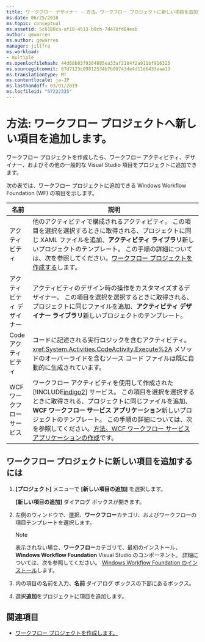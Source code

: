 ```yaml
---
title: ワークフロー デザイナー - 方法。ワークフロー プロジェクトに新しい項目を追加する
ms.date: 06/25/2018
ms.topic: conceptual
ms.assetid: 5c6180ca-af10-4513-b0cb-7d478fd84eab
author: gewarren
ms.author: gewarren
manager: jillfra
ms.workload:
- multiple
ms.openlocfilehash: 44d68b83f9364885ea33af2184f2a911bf916325
ms.sourcegitcommit: 87d7123c09812534b7b08743de4d11d6433eaa13
ms.translationtype: MT
ms.contentlocale: ja-JP
ms.lasthandoff: 03/01/2019
ms.locfileid: "57222335"
---
```

# <a name="how-to-add-a-new-item-to-a-workflow-project"></a>方法: ワークフロー プロジェクトへ新しい項目を追加します。

ワークフロー プロジェクトを作成したら、ワークフロー アクティビティ、デザイナー、およびその他の一般的な Visual Studio 項目をプロジェクトに追加できます。

次の表では、ワークフロー プロジェクトに追加できる Windows Workflow Foundation (WF) の項目を示します。


| 名前 | 説明 |
|-| - |
| アクティビティ | 他のアクティビティで構成されるアクティビティ。 この項目を選択を選択するときに取得される、プロジェクトに同じ XAML ファイルを追加、**アクティビティ ライブラリ**新しいプロジェクトのテンプレート。 この手順の詳細については、次を参照してください。[ワークフロー プロジェクトを作成する](creating-a-workflow-project.md)します。 |
| アクティビティ デザイナー | アクティビティのデザイン時の操作をカスタマイズするデザイナー。 この項目を選択を選択するときに取得される、プロジェクトに同じファイルを追加、**アクティビティ デザイナー ライブラリ**新しいプロジェクトのテンプレート。 |
| Code アクティビティ | コードに記述される実行ロジックを含むアクティビティ。 <xref:System.Activities.CodeActivity.Execute%2A> メソッドのオーバーライドを含むソース コード ファイルは既に自動的に生成されています。 |
| WCF ワークフロー サービス | ワークフロー アクティビティを使用して作成された [!INCLUDE[indigo2](../workflow-designer/includes/indigo2_md.md)] サービス。 この項目を選択を選択するときに取得される、プロジェクトに同じファイルを追加、 **WCF ワークフロー サービス アプリケーション**新しいプロジェクトのテンプレート。 この手順の詳細については、次を参照してください。[方法。WCF ワークフロー サービス アプリケーションの作成](/visualstudio/workflow-designer/creating-a-workflow-project)です。 |

## <a name="to-add-a-new-item-to-a-workflow-project"></a>ワークフロー プロジェクトに新しい項目を追加するには

1. **[プロジェクト]** メニューで **[新しい項目の追加]** を選択します。

   **[新しい項目の追加]** ダイアログ ボックスが開きます。

1. 左側のウィンドウで、選択、**ワークフロー**カテゴリ、およびワークフローの項目テンプレートを選択します。

   > [!NOTE]
   > 表示されない場合、**ワークフロー**カテゴリで、最初のインストール、 **Windows Workflow Foundation** Visual Studio のコンポーネント。 詳細については、次を参照してください。 [Windows Workflow Foundation のインストール](developing-applications-with-the-workflow-designer.md#install-windows-workflow-foundation)します。

1. 内の項目の名前を入力、**名前** ダイアログ ボックスの下部にあるボックス。

1. 選択**追加**をプロジェクトに項目を追加します。

## <a name="see-also"></a>関連項目

- [ワークフロー プロジェクトを作成します。](../workflow-designer/creating-a-workflow-project.md)